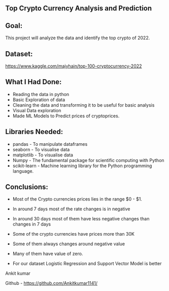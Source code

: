 ## **Top Crypto Currency Analysis and Prediction** ##

## **Goal:** ##

This project will analyze the data and identify the top crypto of 2022.

## **Dataset:** ##

 https://www.kaggle.com/majyhain/top-100-cryptocurrency-2022


## **What I Had Done:** ##
* Reading the data in python
* Basic Exploration of data
* Cleaning the data and transforming it to be useful for basic analysis 
* Visual Data exploration
* Made ML Models to Predict prices of cryptoprices. 


## **Libraries Needed:** ##
* pandas - To manipulate dataframes
* seaborn - To visualise data
* matplotlib - To visualise data
* Numpy - The fundamental package for scientific computing with Python
* scikit-learn - Machine learning library for the Python programming language.


## **Conclusions:** ##

* Most of the Crypto currencies prices lies in the range $0 - $1.

* In around 7 days most of the rate changes is in negative

* In around 30 days most of them have less negative changes than changes in 7 days

* Some of the crypto currencies have prices more than 30K

* Some of them always changes around negative value

* Many of them have value of zero.

* For our dataset Logistic Regression and Support Vector Model is better


Ankit kumar

Github - https://github.com/Ankitkumar1141/